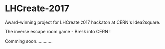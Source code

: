 # LHCreate-2017
Award-winning project for LHCreate 2017 hackaton at CERN's Idea2square.

The inverse escape room game     -      Break into CERN !

Comming soon.............
